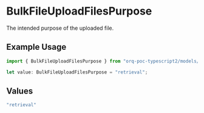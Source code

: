 # BulkFileUploadFilesPurpose

The intended purpose of the uploaded file.

## Example Usage

```typescript
import { BulkFileUploadFilesPurpose } from "orq-poc-typescript2/models/operations";

let value: BulkFileUploadFilesPurpose = "retrieval";
```

## Values

```typescript
"retrieval"
```